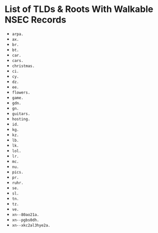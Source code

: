 # List of TLDs & Roots With Walkable NSEC Records

* `arpa.`
* `ax.`
* `br.`
* `bt.`
* `car.`
* `cars.`
* `christmas.`
* `ci.`
* `cy.`
* `dz.`
* `ee.`
* `flowers.`
* `game.`
* `gdn.`
* `gn.`
* `guitars.`
* `hosting.`
* `id.`
* `kg.`
* `kz.`
* `lb.`
* `lk.`
* `lol.`
* `lr.`
* `mc.`
* `nu.`
* `pics.`
* `pr.`
* `ruhr.`
* `se.`
* `sl.`
* `tn.`
* `tz.`
* `ve.`
* `xn--80ao21a.`
* `xn--pgbs0dh.`
* `xn--xkc2al3hye2a.`
